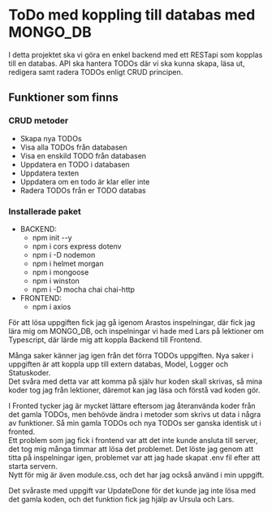 # ToDo med koppling till databas med MONGO_DB
I detta projektet ska vi göra en enkel backend med ett RESTapi som kopplas till en databas.
API ska hantera TODOs där vi ska kunna skapa, läsa ut, redigera samt radera TODOs enligt CRUD principen.


## Funktioner som finns
### CRUD metoder
* Skapa nya TODOs
* Visa alla TODOs från databasen
* Visa en enskild TODO från databasen
* Uppdatera en TODO i databasen
* Uppdatera texten
* Uppdatera om en todo är klar eller inte
* Radera TODOs från er TODO databas

### Installerade paket
* BACKEND:
  * npm init --y
  * npm i cors express dotenv
  * npm i -D nodemon
  * npm i helmet morgan
  * npm i mongoose
  * npm i winston
  * npm i -D mocha chai chai-http
* FRONTEND:
  * npm i axios
  
För att lösa uppgiften fick jag gå igenom Arastos inspelningar, där fick jag lära mig om MONGO_DB,
och inspelningar vi hade med Lars på lektioner om Typescript, där lärde mig att koppla Backend till Frontend.  

Många saker känner jag igen från det förra TODOs uppgiften. Nya saker i uppgiften är att koppla upp till extern databas, Model, Logger och Statuskoder.   
Det svåra med detta var att komma på själv hur koden skall skrivas, så mina koder tog jag från lektioner, däremot kan jag läsa och förstå vad koden gör.  

I Fronted tycker jag är mycket lättare eftersom jag återanvända koder från det gamla TODOs, men behövde ändra i metoder som skrivs ut data i några av funktioner. 
Så min gamla TODOs och nya TODOs ser ganska identisk ut i fronted.  
Ett problem som jag fick i frontend var att det inte kunde ansluta till server, det tog mig många timmar att lösa det problemet. Det löste jag genom att titta på inspelningar igen, problemet var att jag hade skapat .env fil efter att starta servern.   
Nytt för mig är även module.css, och det har jag också använd i min uppgift.

Det svåraste med uppgift var UpdateDone för det kunde jag inte lösa med det gamla koden, och det funktion fick jag hjälp av Ursula och Lars.